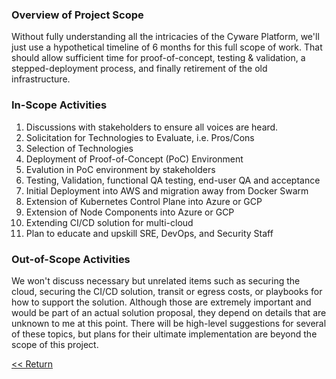 ### Overview of Project Scope

Without fully understanding all the intricacies of the Cyware Platform, we'll just use a hypothetical timeline of 6 months for this full scope of work. That should allow sufficient time for proof-of-concept, testing & validation, a stepped-deployment process, and finally retirement of the old infrastructure.

### In-Scope Activities

1. Discussions with stakeholders to ensure all voices are heard.
2. Solicitation for Technologies to Evaluate, i.e. Pros/Cons
3. Selection of Technologies
4. Deployment of Proof-of-Concept (PoC) Environment
5. Evalution in PoC environment by stakeholders
6. Testing, Validation, functional QA testing, end-user QA and acceptance
7. Initial Deployment into AWS and migration away from Docker Swarm
8. Extension of Kubernetes Control Plane into Azure or GCP
9. Extension of Node Components into Azure or GCP
10. Extending CI/CD solution for multi-cloud
11. Plan to educate and upskill SRE, DevOps, and Security Staff

### Out-of-Scope Activities

We won't discuss necessary but unrelated items such as securing the cloud, securing the CI/CD solution, transit or egress costs, or playbooks for how to support the solution. Although those are extremely important and would be part of an actual solution proposal, they depend on details that are unknown to me at this point. There will be high-level suggestions for several of these topics, but plans for their ultimate implementation are beyond the scope of this project.

[<< Return](./index.md#scope)